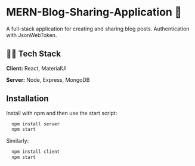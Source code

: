 # MERN-Blog-Sharing-Application :notebook_with_decorative_cover:

A full-stack application for creating and sharing blog posts. Authentication with JsonWebToken.

## :man_technologist: Tech Stack

**Client:** React, MaterialUI

**Server:** Node, Express, MongoDB


## Installation

Install with npm and then use the start script:

```bash
  npm install server
  npm start
```

Similarly:

```bash
  npm install client
  npm start
```
    

